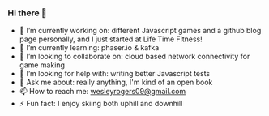 ### Hi there 👋



- 🔭 I’m currently working on: different Javascript games and a github blog page personally, and I just started at Life Time Fitness!
- 🌱 I’m currently learning: phaser.io & kafka
- 👯 I’m looking to collaborate on: cloud based network connectivity for game making
- 🤔 I’m looking for help with: writing better Javascript tests
- 💬 Ask me about: really anything, I'm kind of an open book
- 📫 How to reach me: wesleyrogers09@gmail.com
- ⚡ Fun fact: I enjoy skiing both uphill and downhill

